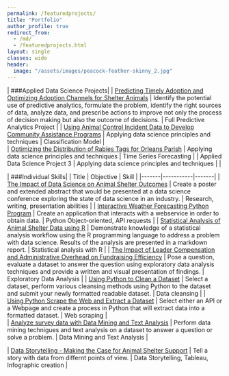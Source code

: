```yaml
---
permalink: /featuredprojects/
title: "Portfolio"
author_profile: true
redirect_from: 
  - /md/
  - /featuredprojects.html
layout: single
classes: wide
header:
  image: "/assets/images/peacock-feather-skinny_2.jpg"
---
```

| ###Applied Data Science Projects|
| [Predicting Timely Adoption and Optimizing Adoption Channels for Shelter Animals](https://github.com/RebeccaLewis-DS/dsc630-finalproject.git)	| Identify the potential use of predictive analytics, formulate the problem, identify the right sources of data, analyze data, and prescribe actions to improve not only the process of decision making but also the outcome of decisions.	| Full Predictive Analytics Project	|
| [Using Animal Control Incident Data to Develop Community Assistance Programs](https://github.com/RebeccaLewis-DS/dsc680-project1.git)	| Applying data science principles and techniques	| Classification Model	|	
| [Optimizing the Distribution of Rabies Tags for Orleans Parish](https://github.com/RebeccaLewis-DS/dsc680-project2.git)	| Applying data science principles and techniques	| Time Series Forecasting	|
| Applied Data Science Project 3	| Applying data science principles and techniques	|	|

| ###Individual Skills|
| Title | Objective | Skill |
|-------|-----------|-------|
| [The Impact of Data Science on Animal Shelter Outcomes](https://github.com/RebeccaLewis-DS/dsc500-finalproject.git) | Create a poster and extended abstract that would be presented at a data science conference exploring the state of data science in an industry.  | Research, writing, presentation abilities | 
| [Interactive Weather Forecasting Python Program](https://github.com/RebeccaLewis-DS/dsc510-finalproject.git)	| Create an application that interacts with a webservice in order to obtain data.	| Python Object-oriented, API requests	|
| [Statistical Analysis of Animal Shelter Data using R](https://github.com/RebeccaLewis-DS/dsc520-finalproject.git)	| Demonstrate knowledge of a statistical analysis workflow using the R programming language to address a problem with data science. Results of the analysis are presented in a markdown report.	| Statistical analysis with R	|
| [The Impact of Leader Compensation and Administrative Overhead on Fundraising Efficiency](https://github.com/RebeccaLewis-DS/dsc530-finalproject.git)	| Pose a question, evaluate a dataset to answer the question using exploratory data analysis techniques and provide a written and visual presentation of findings.	| Exploratory Data Analysis	|
| [Using Python to Clean a Dataset](https://github.com/RebeccaLewis-DS/dsc540-midtermproject.git)	| Select a dataset, perform various cleansing methods using Python to the dataset and submit your newly formatted readable dataset.	| Data cleansing	|
| [Using Python Scrape the Web and Extract a Dataset](https://github.com/RebeccaLewis-DS/dsc540-termproject.git)	| Select either an API or a Webpage and create a process in Python that will extract data into a formatted dataset.	| Web scraping	|		
| [Analyze survey data with Data Mining and Text Analysis](https://github.com/RebeccaLewis-DS/dsc550-finalproject.git)	| Perform data mining technigues and text analysis on a dataset to answer a question or solve a problem.	| Data Mining and Text Analysis	|

| [Data Storytelling - Making the Case for Animal Shelter Support](https://github.com/RebeccaLewis-DS/dsc640-finalproject.git) | Tell a story with data from differnt points of view.	| Data Storytelling, Tableau, Infographic creation	|	
